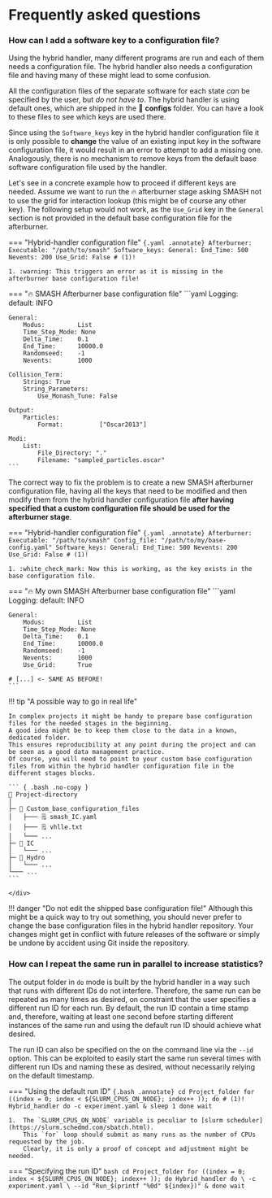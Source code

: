 # Frequently asked questions

### How can I add a software key to a configuration file?

Using the hybrid handler, many different programs are run and each of them needs a configuration file.
The hybrid handler also needs a configuration file and having many of these might lead to some confusion.

All the configuration files of the separate software for each state _can_ be specified by the user, but *do not have to*.
The hybrid handler is using default ones, which are shipped in the :file_folder: **configs** folder.
You can have a look to these files to see which keys are used there.

Since using the `Software_keys` key in the hybrid handler configuration file it is only possible to **change** the value of an existing input key in the software configuration file, it would result in an error to attempt to add a missing one.
Analogously, there is no mechanism to remove keys from the default base software configuration file used by the handler.

Let's see in a concrete example how to proceed if different keys are needed.
Assume we want to run the :fire: afterburner stage asking SMASH not to use the grid for interaction lookup (this might be of course any other key).
The following setup would not work, as the `Use_Grid` key in the `General` section is not provided in the default base configuration file for the afterburner.

=== "Hybrid-handler configuration file"
    ``` {.yaml .annotate}
    Afterburner:
        Executable: "/path/to/smash"
        Software_keys:
            General:
                End_Time: 500
                Nevents: 200
                Use_Grid: False # (1)!
    ```

    1. :warning: This triggers an error as it is missing in the afterburner base configuration file!

=== ":fire: SMASH Afterburner base configuration file"
    ```yaml
    Logging:
        default: INFO

    General:
        Modus:         List
        Time_Step_Mode: None
        Delta_Time:    0.1
        End_Time:      10000.0
        Randomseed:    -1
        Nevents:       1000

    Collision_Term:
        Strings: True
        String_Parameters:
            Use_Monash_Tune: False

    Output:
        Particles:
            Format:          ["Oscar2013"]

    Modi:
        List:
            File_Directory: "."
            Filename: "sampled_particles.oscar"
    ```

The correct way to fix the problem is to create a new SMASH afterburner configuration file, having all the keys that need to be modified and then modify them from the hybrid handler configuration file **after having specified that a custom configuration file should be used for the afterburner stage**.

=== "Hybrid-handler configuration file"
    ``` {.yaml .annotate}
    Afterburner:
        Executable: "/path/to/smash"
        Config_file: "/path/to/my/base-config.yaml"
        Software_keys:
            General:
                End_Time: 500
                Nevents: 200
                Use_Grid: False # (1)!
    ```

    1. :white_check_mark: Now this is working, as the key exists in the base configuration file.

=== ":fire: My own SMASH Afterburner base configuration file"
    ```yaml
    Logging:
        default: INFO

    General:
        Modus:         List
        Time_Step_Mode: None
        Delta_Time:    0.1
        End_Time:      10000.0
        Randomseed:    -1
        Nevents:       1000
        Use_Grid:      True

    # [...] <- SAME AS BEFORE!
    ```


!!! tip "A possible way to go in real life"
    <div class="grid" markdown>

    In complex projects it might be handy to prepare base configuration files for the needed stages in the beginning.
    A good idea might be to keep them close to the data in a known, dedicated folder.
    This ensures reproducibility at any point during the project and can be seen as a good data management practice.
    Of course, you will need to point to your custom base configuration files from within the hybrid handler configuration file in the different stages blocks.

    ``` { .bash .no-copy }
    📂 Project-directory
    │
    ├─ 📂 Custom_base_configuration_files
    │   ├─── 🗒️ smash_IC.yaml
    │   ├─── 🗒️ vhlle.txt
    │   └─── ...
    ├─ 📂 IC
    │   └─── ...
    ├─ 📂 Hydro
    │   └─── ...
    └─── ...
    ```

    </div>

!!! danger "Do not edit the shipped base configuration file!"
    Although this might be a quick way to try out something, you should never prefer to change the base configuration files in the hybrid handler repository.
    Your changes might get in conflict with future releases of the software or simply be undone by accident using Git inside the repository.

### How can I repeat the same run in parallel to increase statistics?

The output folder in `do` mode is built by the hybrid handler in a way such that runs with different IDs do not interfere.
Therefore, the same run can be repeated as many times as desired, on constraint that the user specifies a different run ID for each run.
By default, the run ID contain a time stamp and, therefore, waiting at least one second before starting different instances of the same run and using the default run ID should achieve what desired.

The run ID can also be specified on the on the command line via the `--id` option.
This can be exploited to easily start the same run several times with different run IDs and naming these as desired, without necessarily relying on the default timestamp.

=== "Using the default run ID"
    ``` {.bash .annotate}
    cd Project_folder
    for ((index = 0; index < ${SLURM_CPUS_ON_NODE}; index++ )); do # (1)!
        Hybrid_handler do -c experiment.yaml &
        sleep 1
    done
    wait
    ```

    1.  The `SLURM_CPUS_ON_NODE` variable is peculiar to [slurm scheduler](https://slurm.schedmd.com/sbatch.html).
        This `for` loop should submit as many runs as the number of CPUs requested by the job.
        Clearly, it is only a proof of concept and adjustment might be needed.

=== "Specifying the run ID"
    ```bash
    cd Project_folder
    for ((index = 0; index < ${SLURM_CPUS_ON_NODE}; index++ )); do
        Hybrid_handler do \
            -c experiment.yaml \
            --id "Run_$(printf "%0d" ${index})" &
    done
    wait
    ```
